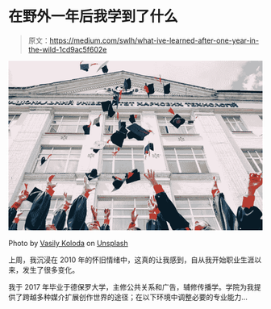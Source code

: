 # 在野外一年后我学到了什么

> 原文：<https://medium.com/swlh/what-ive-learned-after-one-year-in-the-wild-1cd9ac5f602e>

![](img/d2731decad661e42f1b8540aa0781308.png)

Photo by [Vasily Koloda](https://unsplash.com/photos/8CqDvPuo_kI?utm_source=unsplash&utm_medium=referral&utm_content=creditCopyText) on [Unsplash](https://unsplash.com/?utm_source=unsplash&utm_medium=referral&utm_content=creditCopyText)

上周，我沉浸在 2010 年的怀旧情绪中，这真的让我感到，自从我开始职业生涯以来，发生了很多变化。

我于 2017 年毕业于德保罗大学，主修公共关系和广告，辅修传播学。学院为我提供了跨越多种媒介扩展创作世界的途径；在以下环境中调整必要的专业能力…
